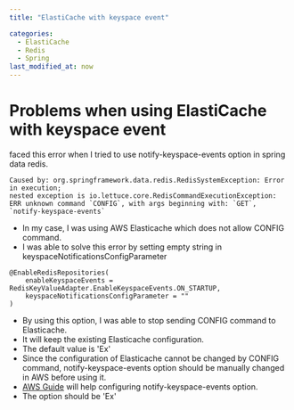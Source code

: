 ```yaml
---
title: "ElastiCache with keyspace event"

categories: 
  - ElastiCache
  - Redis
  - Spring
last_modified_at: now
---
```

# Problems when using ElastiCache with keyspace event
faced this error when I tried to use notify-keyspace-events option in spring data redis.
```
Caused by: org.springframework.data.redis.RedisSystemException: Error in execution;
nested exception is io.lettuce.core.RedisCommandExecutionException: ERR unknown command `CONFIG`, with args beginning with: `GET`, `notify-keyspace-events`
```
- In my case, I was using AWS Elasticache which does not allow CONFIG command.
- I was able to solve this error by setting empty string in keyspaceNotificationsConfigParameter
```
@EnableRedisRepositories(
    enableKeyspaceEvents = RedisKeyValueAdapter.EnableKeyspaceEvents.ON_STARTUP,
    keyspaceNotificationsConfigParameter = ""
)
```
- By using this option, I was able to stop sending CONFIG command to Elasticache.
- It will keep the existing Elasticache configuration.
- The default value is 'Ex'
- Since the configuration of Elasticache cannot be changed by CONFIG command, notify-keyspace-events option should be manually changed in AWS before using it.
- [AWS Guide](https://docs.aws.amazon.com/AmazonElastiCache/latest/red-ug/ParameterGroups.Redis.html#ParameterGroups.Redis.2-8-6) will help configuring notify-keyspace-events option.
- The option should be 'Ex'

